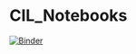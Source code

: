 # CIL_Notebooks

[![Binder](https://mybinder.org/badge_logo.svg)](https://mybinder.org/v2/gh/epapoutsellis/CIL_Notebooks/HEAD)

